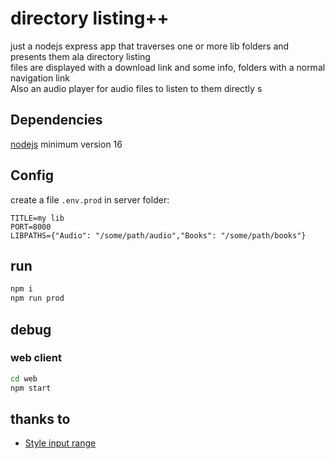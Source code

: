 # directory listing++

just a nodejs express app that traverses one or more lib folders and presents them ala directory listing  
files are displayed with a download link and some info, folders with a normal navigation link  
Also an audio player for audio files to listen to them directly  s

## Dependencies
[nodejs](https://nodejs.org) minimum version 16

## Config
create a file `.env.prod` in server folder:
```
TITLE=my lib
PORT=8000
LIBPATHS={"Audio": "/some/path/audio","Books": "/some/path/books"}
```

## run
```sh
npm i
npm run prod
```

## debug

### web client
```sh
cd web
npm start
```

## thanks to
- [Style input range](https://www.cssportal.com/style-input-range/)
